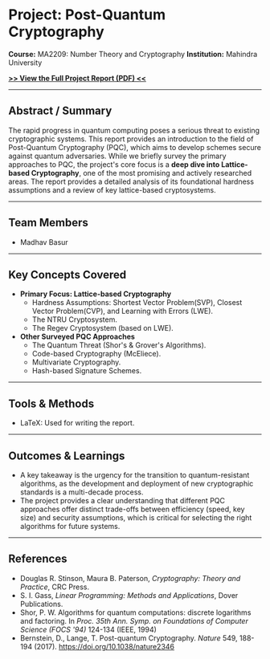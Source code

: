 # Project: Post-Quantum Cryptography

**Course:** MA2209: Number Theory and Cryptography
**Institution:** Mahindra University

**[>> View the Full Project Report (PDF) <<](report.pdf)**

---

## Abstract / Summary

The rapid progress in quantum computing poses a serious threat to existing cryptographic systems. This report provides an introduction to the field of Post-Quantum Cryptography (PQC), which aims to develop schemes secure against quantum adversaries. While we briefly survey the primary approaches to PQC, the project's core focus is a **deep dive into Lattice-based Cryptography**, one of the most promising and actively researched areas. The report provides a detailed analysis of its foundational hardness assumptions and a review of key lattice-based cryptosystems.

---

## Team Members

* Madhav Basur

---

## Key Concepts Covered

* **Primary Focus: Lattice-based Cryptography**
    * Hardness Assumptions: Shortest Vector Problem(SVP), Closest Vector Problem(CVP), and Learning with Errors (LWE).
    * The NTRU Cryptosystem.
    * The Regev Cryptosystem (based on LWE).
* **Other Surveyed PQC Approaches**
    * The Quantum Threat (Shor's & Grover's Algorithms).
    * Code-based Cryptography (McEliece).
    * Multivariate Cryptography.
    * Hash-based Signature Schemes.

---

## Tools & Methods 

* LaTeX: Used for writing the report.

---

## Outcomes & Learnings 

* A key takeaway is the urgency for the transition to quantum-resistant algorithms, as the development and deployment of new cryptographic standards is a multi-decade process.
* The project provides a clear understanding that different PQC approaches offer distinct trade-offs between efficiency (speed, key size) and security assumptions, which is critical for selecting the right algorithms for future systems.

---

## References 

* Douglas R. Stinson, Maura B. Paterson, *Cryptography: Theory and Practice*, CRC Press.
* S. I. Gass,  *Linear Programming: Methods and Applications*, Dover Publications.
* Shor, P. W. Algorithms for quantum computations: discrete logarithms and factoring. In *Proc. 35th Ann. Symp. on Foundations of Computer Science (FOCS '94)* 124-134 (IEEE, 1994)
* Bernstein, D., Lange, T. Post-quantum Cryptography. *Nature* 549, 188-194 (2017). https://doi.org/10.1038/nature2346
